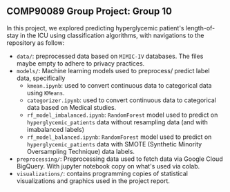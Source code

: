 ## COMP90089 Group Project: Group 10 

In this project, we explored predicting hyperglycemic patient's length-of-stay in the ICU using classification algorithms, with navigations to the repository as follow:

- `data/`: preprocessed data based on `MIMIC-IV` databases. The files maybe empty to adhere to privacy practices.
- `models/`: Machine learning models used to preprocess/ predict label data, specifically
  - `kmean.ipynb`: used to convert continuous data to categorical data using `KMeans`.
  - `categorizer.ipynb`: used to convert continuous data to categorical data based on Medical studies.
  - `rf_model_imbalanced.ipynb`: `RandomForest` model used to predict on `hyperglycemic_patients` data without resampling data (and with imabalanced labels)
  - `rf_model_balanced.ipynb`: `RandomForest` model used to predict on `hyperglycemic_patients` data with SMOTE (Synthetic Minority Oversampling Technique) data labels.
- `preprocessing/`: Preprocessing data used to fetch data via Google Cloud BigQuery. With jupyter notebook copy on what's used via colab.
- `visualizations/`: contains programming copies of statistical visualizations and graphics used in the project report.
